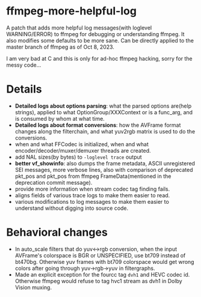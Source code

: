 # ffmpeg-more-helpful-log
A patch that adds more helpful log messages(with loglevel WARNING/ERROR) to ffmpeg for debugging or understanding ffmpeg. It also modifies some defaults to be more sane. Can be directly applied to the master branch of ffmpeg as of Oct 8, 2023.

I am very bad at C and this is only for ad-hoc ffmpeg hacking, sorry for the messy code...

# Details
- **Detailed logs about options parsing**: what the parsed options are(help strings), applied to what OptionGroup/XXXContext or is a func_arg, and is consumed by whom at what time.
- **Detailed logs about format conversions**: how the AVFrame format changes along the filterchain, and what yuv2rgb matrix is used to do the conversions.
- when and what FFCodec is initialized, when and what encoder/decoder/muxer/demuxer threads are created.
- add NAL sizes(by bytes) to `-loglevel trace` output
- **better vf_showinfo**: also dumps the frame metadata, ASCII unregistered SEI messages, more verbose lines, also with comparison of deprecated pkt_pos and pkt_pos from ffmpeg FrameData(mentioned in the deprecation commit message).
- provide more information when stream codec tag finding fails.
- aligns fields of various trace logs to make them easier to read.
- various modifications to log messages to make them easier to understand without digging into source code.

# Behavioral changes
- In auto_scale filters that do yuv<->rgb conversion, when the input AVFrame's colorspace is BGR or UNSPECIFIED, use bt709 instead of bt470bg. Otherwise yuv frames with bt709 colorspace would get wrong colors after going through yuv->rgb->yuv in  filtergraphs.
- Made an explicit exception for the fourcc tag `dvh1` and HEVC codec id. Otherwise ffmpeg would refuse to tag hvc1 stream as dvh1 in Dolby Vision muxing.
